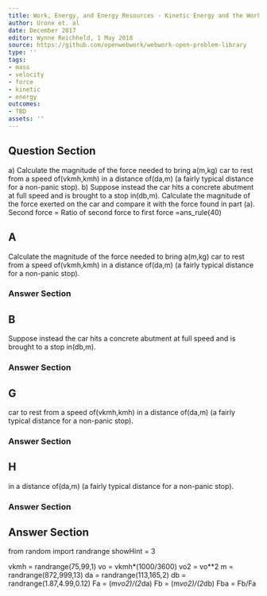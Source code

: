 ```yaml
---
title: Work, Energy, and Energy Resources - Kinetic Energy and the Work-Energy Theorem
author: Urone et. al
date: December 2017
editor: Wynne Reichheld, 1 May 2018
source: https://github.com/openwebwork/webwork-open-problem-library
type: ''
tags:
- mass
- velocity
- force
- kinetic
- energy
outcomes:
- TBD
assets: ''
---
```


## Question Section 

a) Calculate the magnitude of the force needed to bring a(m,kg) car to rest from a speed of(vkmh,kmh) in a distance of(da,m) (a fairly typical distance for a non-panic stop).
b) Suppose instead the car hits a concrete abutment at full speed and is brought to a stop in(db,m). 
Calculate the magnitude of the force exerted on the car and compare it with the force found in part (a).
Second force =
Ratio of second force to first force =ans_rule(40)

## A
Calculate the magnitude of the force needed to bring a(m,kg) car to rest from a speed of(vkmh,kmh) in a distance of(da,m) (a fairly typical distance for a non-panic stop).
### Answer Section
## B
Suppose instead the car hits a concrete abutment at full speed and is brought to a stop in(db,m). 
### Answer Section
## G
car to rest from a speed of(vkmh,kmh) in a distance of(da,m) (a fairly typical distance for a non-panic stop).
### Answer Section
## H
in a distance of(da,m) (a fairly typical distance for a non-panic stop).
### Answer Section


## Answer Section

from random import randrange
showHint = 3

vkmh = randrange(75,99,1)
vo = vkmh*(1000/3600)
vo2 = vo**2
m = randrange(872,999,13)
da = randrange(113,165,2)
db = randrange(1.87,4.99,0.12)
Fa = (m*vo2)/(2*da)
Fb = (m*vo2)/(2*db)
Fba = Fb/Fa